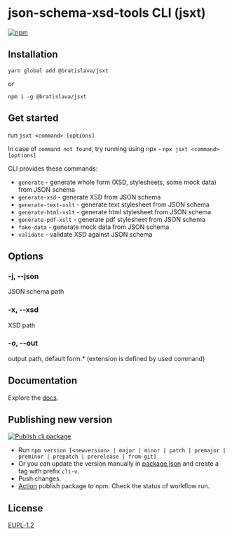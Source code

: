 # json-schema-xsd-tools CLI (jsxt)

[![npm](https://img.shields.io/npm/v/@bratislava/jsxt)](https://www.npmjs.com/package/@bratislava/jsxt)

## Installation

`yarn global add @bratislava/jsxt`

or

`npm i -g @bratislava/jsxt`

## Get started

run `jsxt <command> [options]`

In case of `command not found`, try running using npx - `npx jsxt <command> [options]`

CLI provides these commands:

- `generate` - generate whole form (XSD, stylesheets, some mock data) from JSON schema
- `generate-xsd` - generate XSD from JSON schema
- `generate-text-xslt` - generate text stylesheet from JSON schema
- `generate-html-xslt` - generate html stylesheet from JSON schema
- `generate-pdf-xslt` - generate pdf stylesheet from JSON schema
- `fake-data` - generate mock data from JSON schema
- `validate` - validate XSD against JSON schema

## Options

### -j, --json

JSON schema path

### -x, --xsd

XSD path

### -o, --out

output path, default form.\* (extension is defined by used command)

## Documentation

Explore the [docs](https://bratislava.github.io/json-schema-xsd-tools/).

## Publishing new version

[![Publish cli package](https://github.com/bratislava/json-schema-xsd-tools/actions/workflows/publish-cli.yml/badge.svg?event=push)](https://github.com/bratislava/json-schema-xsd-tools/actions/workflows/publish-cli.yml)

- Run `npm version [<newversion> | major | minor | patch | premajor | preminor | prepatch | prerelease | from-git]`
- Or you can update the version manually in [package.json](package.json) and create a tag with prefix `cli-v`.
- Push changes.
- [Action](https://github.com/bratislava/json-schema-xsd-tools/actions/workflows/publish-cli.yml) publish package to npm. Check the status of workflow run.

## License

[EUPL-1.2](https://github.com/bratislava/json-schema-xsd-tools/blob/master/LICENSE.md)
